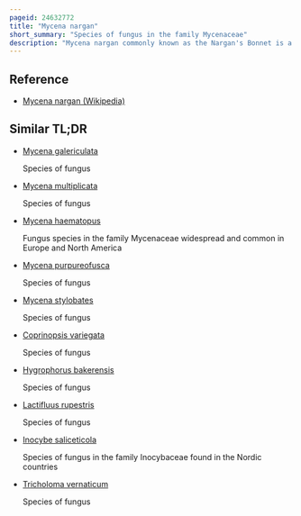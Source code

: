 ```yaml
---
pageid: 24632772
title: "Mycena nargan"
short_summary: "Species of fungus in the family Mycenaceae"
description: "Mycena nargan commonly known as the Nargan's Bonnet is a Species of Fungus in the mycenaceae Family and the sole Member of Nargan in the Genus my. It was first reported as a new Species in 1995 and is known predominantly from southern Australia. The saprobic Fungus produces Mushrooms which grow on well-decayed Wood sometimes on the Underside of Wood Lying in Litter. The dark chestnut-coloured Caps are covered by white easily removed Scales and Reach Diameters of up to 2cm wide. The pale Slender Stems are up to 5cm long and have white Scales at the Base. On the Underside of the Cap the cream-coloured Gills are broadly spaced and bluntly attached to the Stem. The edibility of the mushroom is unknown."
---
```


## Reference

- [Mycena nargan (Wikipedia)](https://en.wikipedia.org/?curid=24632772)

## Similar TL;DR

- [Mycena galericulata](/tldr/en/mycena-galericulata)

  Species of fungus

- [Mycena multiplicata](/tldr/en/mycena-multiplicata)

  Species of fungus

- [Mycena haematopus](/tldr/en/mycena-haematopus)

  Fungus species in the family Mycenaceae widespread and common in Europe and North America

- [Mycena purpureofusca](/tldr/en/mycena-purpureofusca)

  Species of fungus

- [Mycena stylobates](/tldr/en/mycena-stylobates)

  Species of fungus

- [Coprinopsis variegata](/tldr/en/coprinopsis-variegata)

  Species of fungus

- [Hygrophorus bakerensis](/tldr/en/hygrophorus-bakerensis)

  Species of fungus

- [Lactifluus rupestris](/tldr/en/lactifluus-rupestris)

  Species of fungus

- [Inocybe saliceticola](/tldr/en/inocybe-saliceticola)

  Species of fungus in the family Inocybaceae found in the Nordic countries

- [Tricholoma vernaticum](/tldr/en/tricholoma-vernaticum)

  Species of fungus
